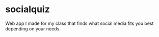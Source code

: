 # socialquiz
Web app I made for my class that finds what social media fits you best depending on your needs.
